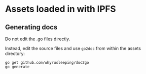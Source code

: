 # Assets loaded in with IPFS

## Generating docs

Do not edit the .go files directly.

Instead, edit the source files and use `go2doc` from within the
assets directory:

```
go get github.com/whyrusleeping/doc2go
go generate
```
